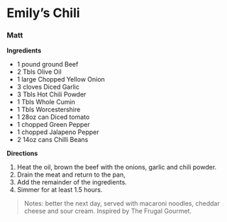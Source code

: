 # Emily’s Chili 	
### Matt

**Ingredients**
* 1 pound ground Beef
*	2 Tbls Olive Oil
*	1 large Chopped Yellow Onion
*	3 cloves Diced Garlic
*	3 Tbls Hot Chili Powder
*	1 Tbls Whole Cumin
*	1 Tbls Worcestershire
*	1 28oz can Diced tomato
*	1 chopped Green Pepper
*	1 chopped Jalapeno Pepper
*	2 14oz cans Chilli Beans

**Directions**
1. Heat the oil, brown the beef with the onions, garlic and chili powder.
1.	Drain the meat and return to the pan,
1.	Add the remainder of the ingredients.
1.	Simmer for at least 1.5 hours.

> Notes: better the next day, served with macaroni noodles, cheddar cheese and sour cream.  Inspired by The Frugal Gourmet.
